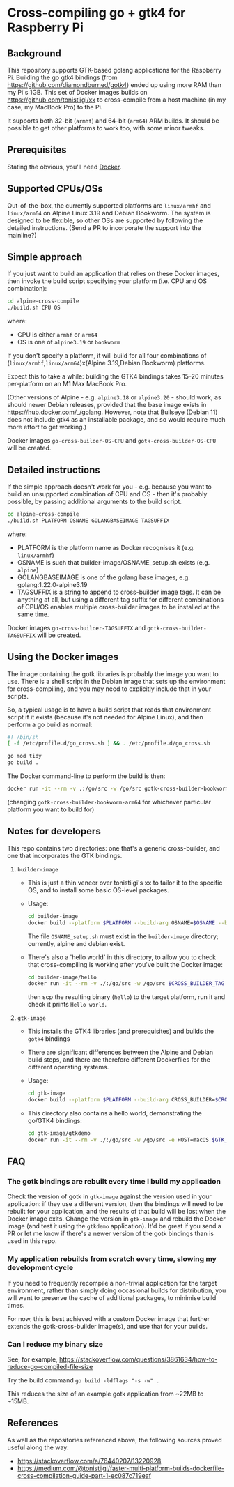 # Cross-compiling go + gtk4 for Raspberry Pi

## Background

This repository supports GTK-based golang applications for the Raspberry Pi. Building the go gtk4 bindings (from <https://github.com/diamondburned/gotk4>) ended up using more RAM than my Pi's 1GB. This set of Docker images builds on <https://github.com/tonistiigi/xx> to cross-compile from a host machine (in my case, my MacBook Pro) to the Pi.

It supports both 32-bit (`armhf`) and 64-bit (`arm64`) ARM builds. It should be possible to get other platforms to work too, with some minor tweaks.

## Prerequisites

Stating the obvious, you'll need [Docker](https://www.docker.com/products/docker-desktop/).

## Supported CPUs/OSs

Out-of-the-box, the currently supported platforms are `linux/armhf` and `linux/arm64` on Alpine Linux 3.19 and Debian Bookworm. The system is designed to be flexible, so other OSs are supported by following the detailed instructions. (Send a PR to incorporate the support into the mainline?)

## Simple approach

If you just want to build an application that relies on these Docker images, then invoke the build script specifying your platform (i.e. CPU and OS combination):

```sh
cd alpine-cross-compile
./build.sh CPU OS
```

where:

* CPU is either `armhf` or `arm64`
* OS is one of `alpine3.19` or `bookworm`

If you don't specify a platform, it will build for all four combinations of (`linux/armhf`,`linux/arm64`)x(Alpine 3.19,Debian Bookworm) platforms.

Expect this to take a while: building the GTK4 bindings takes 15-20 minutes per-platform on an M1 Max MacBook Pro.

(Other versions of Alpine - e.g. `alpine3.18` or `alpine3.20` - should work, as should newer Debian releases, provided that the base image exists in <https://hub.docker.com/_/golang>. However, note that Bullseye (Debian 11) does not include gtk4 as an installable package, and so would require much more effort to get working.)

Docker images `go-cross-builder-OS-CPU` and `gotk-cross-builder-OS-CPU` will be created.

## Detailed instructions

If the simple approach doesn't work for you - e.g. because you want to build an unsupported combination of CPU and OS - then it's probably possible, by passing additional arguments to the build script.

```sh
cd alpine-cross-compile
./build.sh PLATFORM OSNAME GOLANGBASEIMAGE TAGSUFFIX
```

where:

* PLATFORM is the platform name as Docker recognises it (e.g. `linux/armhf`)
* OSNAME is such that builder-image/OSNAME_setup.sh exists (e.g. `alpine`)
* GOLANGBASEIMAGE is one of the golang base images, e.g. golang:1.22.0-alpine3.19
* TAGSUFFIX is a string to append to cross-builder image tags. It can be anything at all, but using a different tag suffix for different combinations of CPU/OS enables multiple cross-builder images to be installed at the same time.

Docker images `go-cross-builder-TAGSUFFIX` and `gotk-cross-builder-TAGSUFFIX` will be created.

## Using the Docker images

The image containing the gotk libraries is probably the image you want to use. There is a shell script in the Debian image that sets up the environment for cross-compiling, and you may need to explicitly include that in your scripts.

So, a typical usage is to have a build script that reads that environment script if it exists (because it's not needed for Alpine Linux), and then perform a go build as normal:

```sh
#! /bin/sh
[ -f /etc/profile.d/go_cross.sh ] && . /etc/profile.d/go_cross.sh

go mod tidy
go build .
```

The Docker command-line to perform the build is then:

```sh
docker run -it --rm -v .:/go/src -w /go/src gotk-cross-builder-bookworm-arm64 ./build.sh
```

(changing `gotk-cross-builder-bookworm-arm64` for whichever particular platform you want to build for)

## Notes for developers

This repo contains two directories: one that's a generic cross-builder, and one that incorporates the GTK bindings.

1. `builder-image`
    * This is just a thin veneer over tonistiigi's xx to tailor it to the specific OS, and to install some basic OS-level packages.
    * Usage:

      ```sh
      cd builder-image
      docker build --platform $PLATFORM --build-arg OSNAME=$OSNAME --build-arg BASE_IMAGE=$BASE_IMAGE -t $CROSS_BUILDER_TAG .
      ```

      The file `OSNAME_setup.sh` must exist in the `builder-image` directory; currently, alpine and debian exist.

    * There's also a 'hello world' in this directory, to allow you to check that cross-compiling is working after you've built the Docker image:

      ```sh
      cd builder-image/hello
      docker run -it --rm -v ./:/go/src -w /go/src $CROSS_BUILDER_TAG go build -o hello hello.go
      ```

      then scp the resulting binary (`hello`) to the target platform, run it and check it prints `Hello world`.

2. `gtk-image`
    * This installs the GTK4 libraries (and prerequisites) and builds the `gotk4` bindings
    * There are significant differences between the Alpine and Debian build steps, and there are therefore different Dockerfiles for the different operating systems.
    * Usage:

      ```sh
      cd gtk-image
      docker build --platform $PLATFORM --build-arg CROSS_BUILDER=$CROSS_BUILDER_TAG -t $GTK_BUILDER_TAG -f Dockerfile_OSNAME .
      ```

    * This directory also contains a hello world, demonstrating the go/GTK4 bindings:

      ```sh
      cd gtk-image/gtkdemo
      docker run -it --rm -v ./:/go/src -w /go/src -e HOST=macOS $GTK_BUILDER_TAG ./build.sh
      ```

## FAQ

### The gotk bindings are rebuilt every time I build my application

Check the version of gotk in `gtk-image` against the version used in your application: if they use a different version, then the bindings will need to be rebuilt for your application, and the results of that build will be lost when the Docker image exits. Change the version in `gtk-image` and rebuild the Docker image (and test it using the `gtkdemo` application). It'd be great if you send a PR or let me know if there's a newer version of the gotk bindings than is used in this repo.

### My application rebuilds from scratch every time, slowing my development cycle

If you need to frequently recompile a non-trivial application for the target environment, rather than simply doing occasional builds for distribution, you will want to preserve the cache of additional packages, to minimise build times.

For now, this is best achieved with a custom Docker image that further extends the gotk-cross-builder image(s), and use that for your builds.

### Can I reduce my binary size

See, for example, <https://stackoverflow.com/questions/3861634/how-to-reduce-go-compiled-file-size>

Try the build command `go build -ldflags "-s -w" .`

This reduces the size of an example gotk application from ~22MB to ~15MB.

## References

As well as the repositories referenced above, the following sources proved useful along the way:

* <https://stackoverflow.com/a/76440207/13220928>
* <https://medium.com/@tonistiigi/faster-multi-platform-builds-dockerfile-cross-compilation-guide-part-1-ec087c719eaf>
